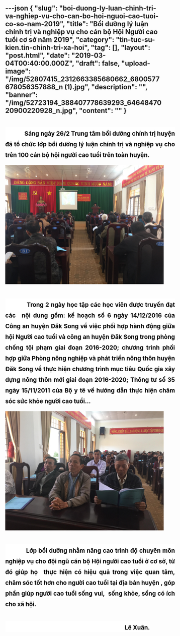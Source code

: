 ---json
{
    "slug": "boi-duong-ly-luan-chinh-tri-va-nghiep-vu-cho-can-bo-hoi-nguoi-cao-tuoi-co-so-nam-2019",
    "title": "Bồi dưỡng lý luận chính trị và nghiệp vụ cho cán bộ Hội Người cao tuổi cơ sở năm 2019",
    "category": "tin-tuc-su-kien.tin-chinh-tri-xa-hoi",
    "tag": [],
    "layout": "post.html",
    "date": "2019-03-04T00:40:00.000Z",
    "draft": false,
    "upload-image": "/img/52807415_2312663385680662_6800577678056357888_n (1).jpg",
    "description": "",
    "banner": "/img/52723194_388407778639293_6464847020900220928_n.jpg",
    "__content__": ""
}
---
<h1 style="margin-left:0in; margin-right:-26.95pt; text-align:justify"><span style="background-color:white"><span style="font-size:14.0pt"><span style="color:black">&nbsp; &nbsp; &nbsp; &nbsp; &nbsp; &nbsp; &nbsp;S&aacute;ng ng&agrave;y 26/2 Trung t&acirc;m bồi dưỡng ch&iacute;nh trị huyện đ&atilde; tổ chức lớp bồi dưỡng l&yacute; luận ch&iacute;nh trị v&agrave; nghiệp vụ cho tr&ecirc;n 100 c&aacute;n bộ hội người cao tuổi tr&ecirc;n to&agrave;n huyện.</span></span></span></h1>

<p><span style="background-color:white"><span style="font-size:14.0pt"><span style="color:black"><img alt="" src="/img/52896774_1955426497916821_3903156245837643776_n.jpg" /></span></span></span></p>

<h1 style="margin-left:0in; margin-right:-26.95pt; text-align:justify"><span style="background-color:white"><span style="font-size:14.0pt"><span style="color:black">&nbsp;&nbsp;&nbsp;&nbsp;&nbsp;&nbsp;&nbsp;&nbsp;&nbsp;&nbsp;&nbsp; Trong 2 ng&agrave;y học tập c&aacute;c học vi&ecirc;n được truyền đạt c&aacute;c </span></span>&nbsp;<span style="font-size:14.0pt"><span style="background-color:white"><span style="color:black">nội dung gồm: kế hoạch số 6 ng&agrave;y 14/12/2016 của C&ocirc;ng an huyện Đăk Song về việc phối hợp h&agrave;nh động giữa hội Người cao tuổi v&agrave; c&ocirc;ng an huyện Đăk Song trong ph&ograve;ng chống tội phạm giai đoạn 2016-2020; chương tr&igrave;nh phối hợp giữa Ph&ograve;ng n&ocirc;ng nghiệp v&agrave; ph&aacute;t triển n&ocirc;ng th&ocirc;n huyện Đăk Song về thực hiện chương tr&igrave;nh mục ti&ecirc;u Quốc gia x&acirc;y dựng n&ocirc;ng th&ocirc;n mới giai đoạn 2016-2020; Th&ocirc;ng tư số 35 ng&agrave;y 15/11/2011 của Bộ y t&ecirc; về hướng dẫn thực hiện chăm s&oacute;c sức khỏe người cao tuổi&hellip;</span></span></span></span></h1>

<p><span style="background-color:white"><span style="font-size:14.0pt"><span style="background-color:white"><span style="color:black"><img alt="" src="/img/52807415_2312663385680662_6800577678056357888_n (1).jpg" /></span></span></span></span></p>

<h1 style="margin-left:0in; margin-right:-26.95pt; text-align:justify"><span style="background-color:white"><span style="font-size:14.0pt"><span style="color:black">&nbsp;&nbsp;&nbsp;&nbsp;&nbsp;&nbsp;&nbsp;&nbsp;&nbsp;&nbsp;&nbsp; Lớp bồi dưỡng nhằm n&acirc;ng cao tr&igrave;nh độ chuy&ecirc;n m&ocirc;n nghiệp vụ cho đội ngũ c&aacute;n bộ Hội người cao tuổi ở cơ sở, từ đ&oacute; gi&uacute;p họ </span></span>&nbsp;<span style="font-size:14.0pt"><span style="background-color:white"><span style="color:black">thực hiện c&oacute; hiệu quả trong việc quan t&acirc;m, chăm s&oacute;c tốt hơn cho người cao tuổi tại địa b&agrave;n huyện , g&oacute;p phần gi&uacute;p người cao tuổi sống vui,&nbsp; sống khỏe, sống c&oacute; &iacute;ch cho x&atilde; hội.</span></span></span></span></h1>

<h1 style="margin-left:0in; margin-right:-26.95pt; text-align:justify"><span style="background-color:white"><span style="font-size:14.0pt"><span style="background-color:white"><span style="color:black">&nbsp;&nbsp;&nbsp;&nbsp;&nbsp;&nbsp;&nbsp;&nbsp;&nbsp;&nbsp;&nbsp;&nbsp;&nbsp;&nbsp;&nbsp;&nbsp;&nbsp;&nbsp;&nbsp;&nbsp;&nbsp;&nbsp;&nbsp;&nbsp;&nbsp;&nbsp;&nbsp;&nbsp;&nbsp;&nbsp;&nbsp;&nbsp;&nbsp;&nbsp;&nbsp;&nbsp;&nbsp;&nbsp;&nbsp;&nbsp;&nbsp;&nbsp;&nbsp;&nbsp;&nbsp;&nbsp;&nbsp;&nbsp;&nbsp;&nbsp;&nbsp;&nbsp;&nbsp;&nbsp;&nbsp;&nbsp;&nbsp;&nbsp;&nbsp;&nbsp;&nbsp;&nbsp;&nbsp;&nbsp;&nbsp;&nbsp;&nbsp;&nbsp;&nbsp;&nbsp;&nbsp;&nbsp;&nbsp;&nbsp;&nbsp;&nbsp;&nbsp;&nbsp;&nbsp;&nbsp;&nbsp;&nbsp;&nbsp;&nbsp;&nbsp; L&ecirc; Xu&acirc;n.</span></span></span></span></h1>
